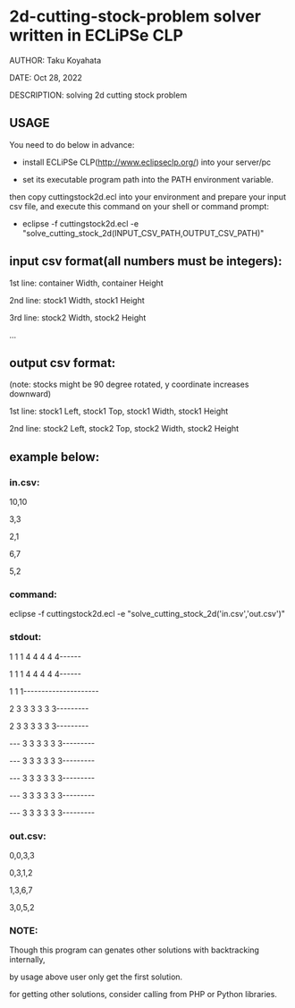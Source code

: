 # 2d-cutting-stock-problem solver written in ECLiPSe CLP

AUTHOR:	Taku Koyahata
 
DATE:		Oct 28, 2022
 
DESCRIPTION:	solving 2d cutting stock problem

## USAGE
You need to do below in advance:

- install ECLiPSe CLP(http://www.eclipseclp.org/) into your server/pc  

- set its executable program path into the PATH environment variable.

then copy cuttingstock2d.ecl into your environment and prepare your input csv file, and execute this command on your shell or command prompt:

- eclipse -f cuttingstock2d.ecl -e "solve_cutting_stock_2d(INPUT_CSV_PATH,OUTPUT_CSV_PATH)"
  
## input csv format(all numbers must be integers):
 
1st line: container Width, container Height
 
2nd line: stock1 Width, stock1 Height
 
3rd line: stock2 Width, stock2 Height
 
...

## output csv format:	

(note: stocks might be 90 degree rotated, y coordinate increases downward)
 
1st line: stock1 Left, stock1 Top, stock1 Width, stock1 Height
 
2nd line: stock2 Left, stock2 Top, stock2 Width, stock2 Height

## example below:
 
### in.csv:
 
10,10
 
3,3
 
2,1
 
6,7
 
5,2
 
### command:
 
eclipse -f cuttingstock2d.ecl -e "solve_cutting_stock_2d('in.csv','out.csv')"
  
 
### stdout:
 
  1  1  1  4  4  4  4  4------
   
  1  1  1  4  4  4  4  4------
   
  1  1  1---------------------
   
  2  3  3  3  3  3  3---------
   
  2  3  3  3  3  3  3---------
   
---  3  3  3  3  3  3---------
 
---  3  3  3  3  3  3---------
 
---  3  3  3  3  3  3---------
 
---  3  3  3  3  3  3---------
 
---  3  3  3  3  3  3---------
 
 
### out.csv:
 
0,0,3,3
 
0,3,1,2
 
1,3,6,7
 
3,0,5,2
 
 
### NOTE: 
 
Though this program can genates other solutions with backtracking internally, 
 
by usage above user only get the first solution.
       
for getting other solutions, consider calling from PHP or Python libraries.
